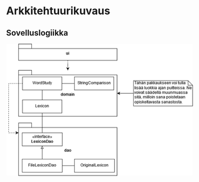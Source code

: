 # Arkkitehtuurikuvaus

## Sovelluslogiikka

<img src="https://raw.githubusercontent.com/jobpurho/ot-harjoitustyo/master/dokumentointi/kuvat/sovelluslogiikka.png">
